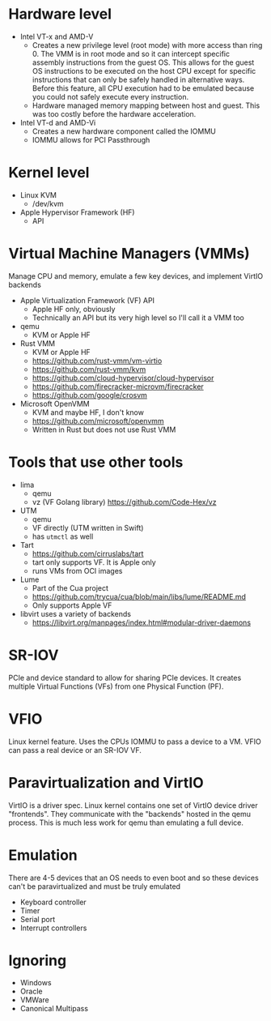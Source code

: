 # Hardware level
* Intel VT-x and AMD-V
  * Creates a new privilege level (root mode) with more access than ring 0. The VMM is in root mode and so it can intercept specific assembly instructions from the guest OS. This allows for the guest OS instructions to be executed on the host CPU except for specific instructions that can only be safely handled in alternative ways. Before this feature, all CPU execution had to be emulated because you could not safely execute every instruction.
  * Hardware managed memory mapping between host and guest. This was too costly before the hardware acceleration.
* Intel VT-d and AMD-Vi
  * Creates a new hardware component called the IOMMU
  * IOMMU allows for PCI Passthrough

# Kernel level
* Linux KVM
  * /dev/kvm
* Apple Hypervisor Framework (HF)
  * API


# Virtual Machine Managers (VMMs)
Manage CPU and memory, emulate a few key devices, and implement VirtIO backends

* Apple Virtualization Framework (VF) API
  * Apple HF only, obviously
  * Technically an API but its very high level so I'll call it a VMM too
* qemu
  * KVM or Apple HF
* Rust VMM
  * KVM or Apple HF
  * https://github.com/rust-vmm/vm-virtio
  * https://github.com/rust-vmm/kvm
  * https://github.com/cloud-hypervisor/cloud-hypervisor
  * https://github.com/firecracker-microvm/firecracker
  * https://github.com/google/crosvm
* Microsoft OpenVMM
  * KVM and maybe HF, I don't know
  * https://github.com/microsoft/openvmm
  * Written in Rust but does not use Rust VMM


# Tools that use other tools
* lima
  * qemu
  * vz (VF Golang library) https://github.com/Code-Hex/vz
* UTM
  * qemu
  * VF directly (UTM written in Swift)
  * has `utmctl` as well
* Tart
  * https://github.com/cirruslabs/tart
  * tart only supports VF. It is Apple only
  * runs VMs from OCI images
* Lume
  * Part of the Cua project
  * https://github.com/trycua/cua/blob/main/libs/lume/README.md
  * Only supports Apple VF
* libvirt uses a variety of backends
  * https://libvirt.org/manpages/index.html#modular-driver-daemons


# SR-IOV
PCIe and device standard to allow for sharing PCIe devices. It creates multiple Virtual Functions (VFs) from one Physical Function (PF).

# VFIO
Linux kernel feature. Uses the CPUs IOMMU to pass a device to a VM. VFIO can pass a real device or an SR-IOV VF.

# Paravirtualization and VirtIO
VirtIO is a driver spec. Linux kernel contains one set of VirtIO device driver "frontends". They communicate with the "backends" hosted in the qemu process. This is much less work for qemu than emulating a full device.

# Emulation
There are 4-5 devices that an OS needs to even boot and so these devices can't be paravirtualized and must be truly emulated
* Keyboard controller
* Timer
* Serial port
* Interrupt controllers


# Ignoring
* Windows
* Oracle
* VMWare
* Canonical Multipass
